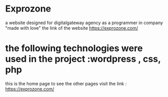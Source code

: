 # Exprozone
a website designed for digitalgateway agency as a programmer in company "made with love"
the link of the website https://exprozone.com/
# the following technologies were used in the project :wordpress , css, php
this is the home page to see the other pages visit the link : https://exprozone.com/
